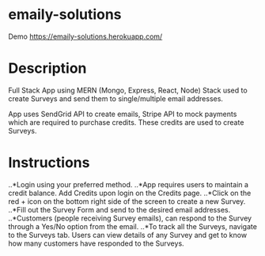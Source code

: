 # emaily-solutions

Demo https://emaily-solutions.herokuapp.com/

# Description

Full Stack App using MERN (Mongo, Express, React, Node) Stack used to create Surveys and send them to single/multiple email addresses.

App uses SendGrid API to create emails, Stripe API to mock payments which are required to purchase credits. These credits are used to create Surveys.

# Instructions

..*Login using your preferred method.
..*App requires users to maintain a credit balance. Add Credits upon login on the Credits page.
..*Click on the red + icon on the bottom right side of the screen to create a new Survey.
..*Fill out the Survey Form and send to the desired email addresses.
..*Customers (people receiving Survey emails), can respond to the Survey through a Yes/No option from the email.
..*To track all the Surveys, navigate to the Surveys tab. Users can view details of any Survey and get to know how many customers have responded to the Surveys.
